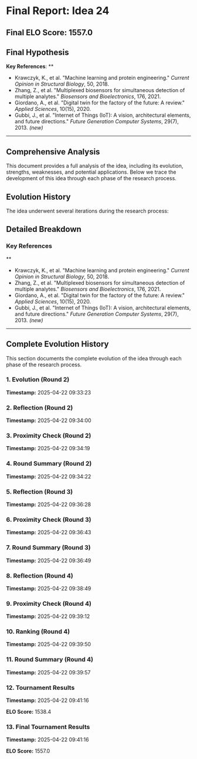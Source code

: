 # Final Report: Idea 24

## Final ELO Score: 1557.0

## Final Hypothesis

**Key References**: **  
- Krawczyk, K., et al. "Machine learning and protein engineering." *Current Opinion in Structural Biology*, 50, 2018.  
- Zhang, Z., et al. "Multiplexed biosensors for simultaneous detection of multiple analytes." *Biosensors and Bioelectronics*, 176, 2021.  
- Giordano, A., et al. "Digital twin for the factory of the future: A review." *Applied Sciences*, 10(15), 2020.  
- Gubbi, J., et al. "Internet of Things (IoT): A vision, architectural elements, and future directions." *Future Generation Computer Systems*, 29(7), 2013. *(new)*

---

## Comprehensive Analysis

This document provides a full analysis of the idea, including its evolution, strengths, weaknesses, and potential applications. Below we trace the development of this idea through each phase of the research process.

## Evolution History

The idea underwent several iterations during the research process:

## Detailed Breakdown

### Key References

**  
- Krawczyk, K., et al. "Machine learning and protein engineering." *Current Opinion in Structural Biology*, 50, 2018.  
- Zhang, Z., et al. "Multiplexed biosensors for simultaneous detection of multiple analytes." *Biosensors and Bioelectronics*, 176, 2021.  
- Giordano, A., et al. "Digital twin for the factory of the future: A review." *Applied Sciences*, 10(15), 2020.  
- Gubbi, J., et al. "Internet of Things (IoT): A vision, architectural elements, and future directions." *Future Generation Computer Systems*, 29(7), 2013. *(new)*

---

## Complete Evolution History

This section documents the complete evolution of the idea through each phase of the research process.

### 1. Evolution (Round 2)
**Timestamp:** 2025-04-22 09:33:23



### 2. Reflection (Round 2)
**Timestamp:** 2025-04-22 09:34:00



### 3. Proximity Check (Round 2)
**Timestamp:** 2025-04-22 09:34:19



### 4. Round Summary (Round 2)
**Timestamp:** 2025-04-22 09:34:22



### 5. Reflection (Round 3)
**Timestamp:** 2025-04-22 09:36:28



### 6. Proximity Check (Round 3)
**Timestamp:** 2025-04-22 09:36:43



### 7. Round Summary (Round 3)
**Timestamp:** 2025-04-22 09:36:49



### 8. Reflection (Round 4)
**Timestamp:** 2025-04-22 09:38:49



### 9. Proximity Check (Round 4)
**Timestamp:** 2025-04-22 09:39:12



### 10. Ranking (Round 4)
**Timestamp:** 2025-04-22 09:39:50



### 11. Round Summary (Round 4)
**Timestamp:** 2025-04-22 09:39:57



### 12. Tournament Results
**Timestamp:** 2025-04-22 09:41:16

**ELO Score:** 1538.4



### 13. Final Tournament Results
**Timestamp:** 2025-04-22 09:41:16

**ELO Score:** 1557.0



